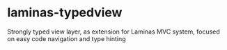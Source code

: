 # laminas-typedview
Strongly typed view layer, as extension for Laminas MVC system, focused on easy code navigation and type hinting
